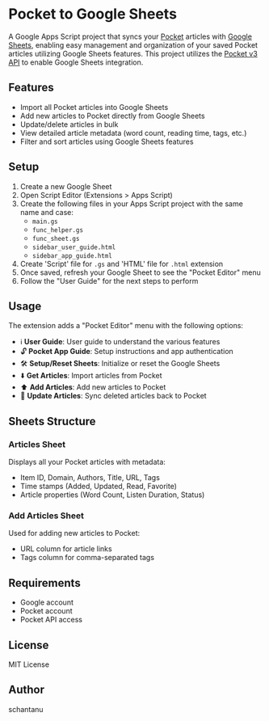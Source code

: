 # Pocket to Google Sheets

A Google Apps Script project that syncs your [Pocket](https://getpocket.com/) articles with [Google Sheets](https://sheets.google.com/), enabling easy management and organization of your saved Pocket articles utilizing Google Sheets features. This project utilizes the [Pocket v3 API](https://getpocket.com/developer/docs/overview) to enable Google Sheets integration.

## Features

- Import all Pocket articles into Google Sheets
- Add new articles to Pocket directly from Google Sheets
- Update/delete articles in bulk
- View detailed article metadata (word count, reading time, tags, etc.)
- Filter and sort articles using Google Sheets features

## Setup

1. Create a new Google Sheet
2. Open Script Editor (Extensions > Apps Script)
3. Create the following files in your Apps Script project with the same name and case:
   - `main.gs`
   - `func_helper.gs`
   - `func_sheet.gs`
   - `sidebar_user_guide.html`
   - `sidebar_app_guide.html`
4. Create 'Script' file for `.gs` and 'HTML' file for `.html` extension
5. Once saved, refresh your Google Sheet to see the "Pocket Editor" menu
6. Follow the "User Guide" for the next steps to perform

## Usage

The extension adds a "Pocket Editor" menu with the following options:

- ℹ️ **User Guide**: User guide to understand the various features
- 🔓 **Pocket App Guide**: Setup instructions and app authentication
- 🛠️ **Setup/Reset Sheets**: Initialize or reset the Google Sheets
- ⬇️ **Get Articles**: Import articles from Pocket
- ⬆️ **Add Articles**: Add new articles to Pocket
- 🔄 **Update Articles**: Sync deleted articles back to Pocket

## Sheets Structure

### Articles Sheet
Displays all your Pocket articles with metadata:
- Item ID, Domain, Authors, Title, URL, Tags
- Time stamps (Added, Updated, Read, Favorite)
- Article properties (Word Count, Listen Duration, Status)

### Add Articles Sheet
Used for adding new articles to Pocket:
- URL column for article links
- Tags column for comma-separated tags

## Requirements

- Google account
- Pocket account
- Pocket API access

## License

MIT License

## Author

schantanu